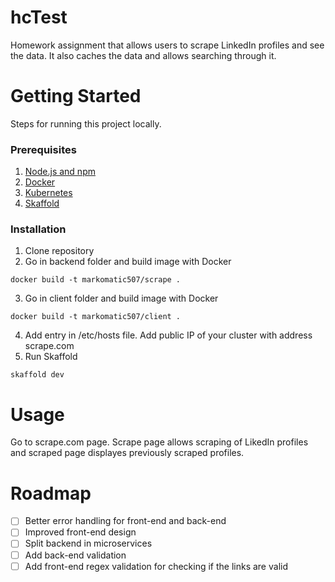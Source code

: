 # hcTest

Homework assignment that allows users to scrape LinkedIn profiles and see the data. It also caches the data and allows searching through it.

# Getting Started

Steps for running this project locally.

### Prerequisites

1. [Node.js and npm](https://docs.npmjs.com/downloading-and-installing-node-js-and-npm)
2. [Docker](https://docs.docker.com/engine/install/ubuntu/)
2. [Kubernetes](https://kubernetes.io/docs/tasks/tools/)
3. [Skaffold](https://skaffold.dev/docs/install/)

### Installation

1. Clone repository
2. Go in backend folder and build image with Docker
```docker
docker build -t markomatic507/scrape .
```
3. Go in client folder and build image with Docker
```docker
docker build -t markomatic507/client .
```
4. Add entry in /etc/hosts file. Add public IP of your cluster with address scrape.com
5. Run Skaffold
```skaffold
skaffold dev
```

# Usage

Go to scrape.com page. Scrape page allows scraping of LikedIn profiles and scraped page displayes previously scraped profiles.

# Roadmap

- [ ] Better error handling for front-end and back-end
- [ ] Improved front-end design
- [ ] Split backend in microservices
- [ ] Add back-end validation
- [ ] Add front-end regex validation for checking if the links are valid
